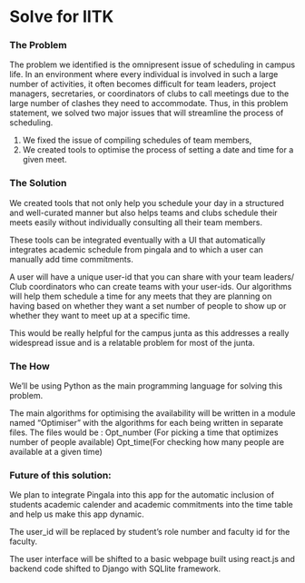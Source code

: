 # Solve for IITK

### The Problem

The problem we identified is the omnipresent issue of scheduling in campus life. In an environment where every individual is involved in such a large number of activities, it often becomes difficult for team leaders, project managers, secretaries, or coordinators of clubs to call meetings due to the large number of clashes they need to accommodate. Thus, in this problem statement, we solved two major issues that will streamline the process of scheduling.

1. We fixed the issue of compiling schedules of team members,
2. We created tools to optimise the process of setting a date and time for a given meet.

### The Solution

We created tools that not only help you schedule your day in a structured and well-curated manner but also helps teams and clubs schedule their meets easily without individually consulting all their team members.

These tools can be integrated eventually with a UI that automatically integrates academic schedule from pingala and to which a user can manually add time commitments.

A user will have a unique user-id that you can share with your team leaders/ Club coordinators who can create teams with your user-ids. Our algorithms will help them schedule a time for any meets that they are planning on having based on whether they want a set number of people to show up or whether they want to meet up at a specific time.

This would be really helpful for the campus junta as this addresses a really widespread issue and is a relatable problem for most of the junta.

### The How

We’ll be using Python as the main programming language for solving this problem.

The main algorithms for optimising the availability will be written in a module named “Optimiser” with the algorithms for each being written in separate files.
The files would be :
Opt_number (For picking a time that optimizes number of people available)
Opt_time(For checking how many people are available at a given time)

### Future of this solution:

We plan to integrate Pingala into this app for the automatic inclusion of students academic calender and academic commitments into the time table and help us make this app dynamic.

The user_id will be replaced by student’s role number and faculty id for the faculty.

The user interface will be shifted to a basic webpage built using react.js and backend code shifted to Django with SQLlite framework.
